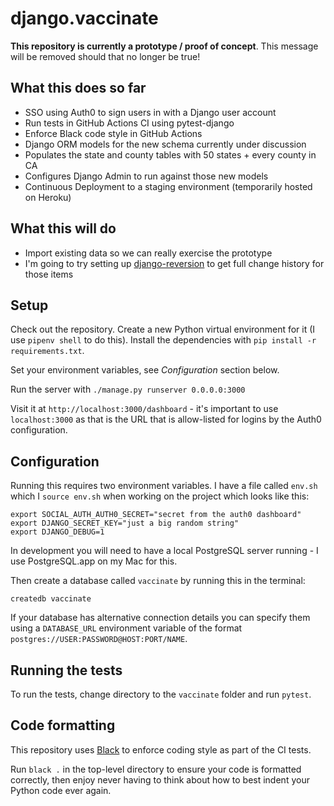 # django.vaccinate

**This repository is currently a prototype / proof of concept**. This message will be removed should that no longer be true!

## What this does so far

- SSO using Auth0 to sign users in with a Django user account
- Run tests in GitHub Actions CI using pytest-django
- Enforce Black code style in GitHub Actions
- Django ORM models for the new schema currently under discussion
- Populates the state and county tables with 50 states + every county in CA
- Configures Django Admin to run against those new models
- Continuous Deployment to a staging environment (temporarily hosted on Heroku)

## What this will do

- Import existing data so we can really exercise the prototype
- I'm going to try setting up [django-reversion](https://github.com/etianen/django-reversion) to get full change history for those items

## Setup

Check out the repository. Create a new Python virtual environment for it (I use `pipenv shell` to do this). Install the dependencies with `pip install -r requirements.txt`.

Set your environment variables, see *Configuration* section below.

Run the server with `./manage.py runserver 0.0.0.0:3000`

Visit it at `http://localhost:3000/dashboard` - it's important to use `localhost:3000` as that is the URL that is allow-listed for logins by the Auth0 configuration.

## Configuration

Running this requires two environment variables. I have a file called `env.sh` which I `source env.sh` when working on the project which looks like this:

    export SOCIAL_AUTH_AUTH0_SECRET="secret from the auth0 dashboard"
    export DJANGO_SECRET_KEY="just a big random string"
    export DJANGO_DEBUG=1

In development you will need to have a local PostgreSQL server running - I use PostgreSQL.app on my Mac for this.

Then create a database called `vaccinate` by running this in the terminal:

    createdb vaccinate

If your database has alternative connection details you can specify them using a `DATABASE_URL` environment variable of the format `postgres://USER:PASSWORD@HOST:PORT/NAME`.

## Running the tests

To run the tests, change directory to the `vaccinate` folder and run `pytest`.

## Code formatting

This repository uses [Black](https://github.com/psf/black) to enforce coding style as part of the CI tests.

Run `black .` in the top-level directory to ensure your code is formatted correctly, then enjoy never having to think about how to best indent your Python code ever again.
